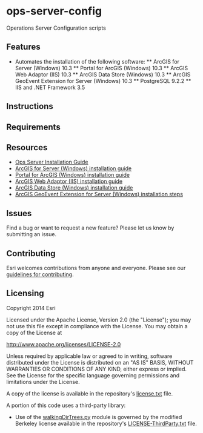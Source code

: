 # ops-server-config


Operations Server Configuration scripts

## Features

* Automates the installation of the following software:
** ArcGIS for Server (Windows) 10.3
** Portal for ArcGIS (Windows) 10.3
** ArcGIS Web Adaptor (IIS) 10.3
** ArcGIS Data Store (Windows) 10.3 
** ArcGIS GeoEvent Extension for Server (Windows) 10.3
** PostgreSQL 9.2.2
** IIS and .NET Framework 3.5


## Instructions

## Requirements

## Resources

* [Ops Server Installation Guide](https://github.com/ArcGIS/ops-server-config/blob/master/Docs/Ops%20Server%20Installation%20Guide.pdf)
* [ArcGIS for Server (Windows) installation guide](http://server.arcgis.com/en/server/latest/install/windows/welcome-to-the-arcgis-for-server-install-guide.htm)
* [Portal for ArcGIS (Windows) installation guide](http://server.arcgis.com/en/portal/latest/install/windows/welcome-to-the-portal-for-arcgis-installation-guide.htm)
* [ArcGIS Web Adaptor (IIS) installation guide](http://server.arcgis.com/en/web-adaptor/latest/install/iis/welcome-to-the-arcgis-web-adaptor-installation-guide.htm)
* [ArcGIS Data Store (Windows) installation guide](http://server.arcgis.com/en/data-store/latest/install/windows/welcome-to-arcgis-data-store-installation-guide.htm)
* [ArcGIS GeoEvent Extension for Server (Windows) installation steps](http://server.arcgis.com/en/geoevent-extension/latest/install/windows/installation-steps.htm)

## Issues

Find a bug or want to request a new feature?  Please let us know by submitting an issue.

## Contributing

Esri welcomes contributions from anyone and everyone. Please see our [guidelines for contributing](https://github.com/esri/contributing).

## Licensing
Copyright 2014 Esri

Licensed under the Apache License, Version 2.0 (the "License");
you may not use this file except in compliance with the License.
You may obtain a copy of the License at

   http://www.apache.org/licenses/LICENSE-2.0

Unless required by applicable law or agreed to in writing, software
distributed under the License is distributed on an "AS IS" BASIS,
WITHOUT WARRANTIES OR CONDITIONS OF ANY KIND, either express or implied.
See the License for the specific language governing permissions and
limitations under the License.

A copy of the license is available in the repository's [license.txt](https://github.com/ArcGIS/ops-server-config/blob/master/license.txt) file.

A portion of this code uses a third-party library:

* Use of the [walkingDirTrees.py](https://github.com/ArcGIS/ops-server-config/blob/master/SupportFiles/walkingDirTrees.py) module is governed by the modified Berkeley license available in the repository's [LICENSE-ThirdParty.txt](https://github.com/ArcGIS/ops-server-config/blob/master/LICENSE-ThirdParty.txt) file.
